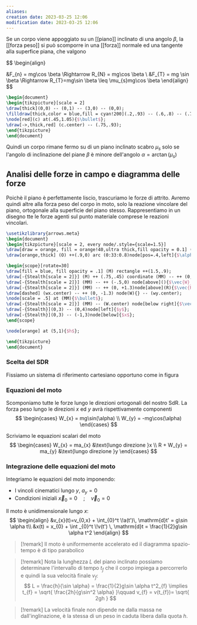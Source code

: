 ```yaml
---
aliases: 
creation date: 2023-03-25 12:06
modification date: 2023-03-25 12:06
---
```


Se un corpo viene appoggiato su un [[piano]] inclinato di una angolo $\beta$, la [[forza peso]] si può scomporre in una [[forza]] normale ed una tangente alla superfice piana, che valgono


$$
\begin{align}

&F_{n} = mg\cos \beta \Rightarrow R_{N} = mg\cos \beta \\
&F_{T} = mg \sin \beta \Rightarrow R_{T}=mg\sin \beta \leq \mu_{s}mg\cos \beta
\end{align}
$$


```tikz
\begin{document}
\begin{tikzpicture}[scale = 2]
\draw[thick](0,0) -- (0,1) -- (3,0) -- (0,0);
\filldraw[thick,color = blue,fill = cyan!200](.2,.93) -- (.6,.8) -- (.75,1.2) -- (.35,1.33) -- (.2,.93);
\node[red](c) at(.45,1.05){$\bullet$};
\draw[->,thick,red] (c.center) -- (.75,.93);
\end{tikzpicture}
\end{document}
```

Quindi un corpo rimane fermo su di un piano inclinato scabro $\mu_{s}$ solo se l'angolo di inclinazione del piane $\beta$ è minore dell'angolo $\alpha = \arctan(\mu_{s})$

## Analisi delle forze in campo e diagramma delle forze
Poichè il piano è perfettamente liscio, trascuriamo le forze di attrito. Avremo quindi altre alla forza peso del corpo in moto, solo la reazione vincolare del piano, ortogonale alla superficie del piano stesso. Rappresentiamo in un disegno tte le forze agenti sul punto materiale comprese le reazioni vincolari.

```tikz
\usetikzlibrary{arrows.meta}
\begin{document}
\begin{tikzpicture}[scale = 2, every node/.style={scale=1.5}]
\draw[draw = orange, fill = orange!40,ultra thick,fill opacity = 0.1] (0,0) coordinate (O) -- (30:6)coordinate[pos=.45] (M) |- coordinate (B) (O);
\draw[orange,thick] (O) ++(.9,0) arc (0:33:0.8)node[pos=.4,left]{$\alpha$};

\begin{scope}[rotate=30]
\draw[fill = blue, fill opacity = .1] (M) rectangle ++(1.5,.9);
\draw[-{Stealth[scale = 2]}] (M) ++ (.75,.45) coordinate (MM) -- ++ (0, -1.3) node[right]{$\vec{W}_y$}node[](wy){};
\draw[-{Stealth[scale = 2]}] (MM) -- ++ (-.5,0) node[above](){$\vec{W}_x$} node[](wx){};
\draw[-{Stealth[scale = 2]}] (MM) -- ++ (0, +1.3)node[above](R){$\vec{R}$};
\draw[dashed] (wx.center) -- ++ (0, -1.3) node(W){} -- (wy.center);
\node[scale = .5] at (MM){$\bullet$};
\draw[-{Stealth[scale = 2]}] (MM) -- (W.center) node[below right]{$\vec{W}$};
\draw[-{Stealth}](0,3) -- (0,4)node[left]{$y$};
\draw[-{Stealth}](0,3) -- (-1,3)node[below]{$x$};
\end{scope}

\node[orange] at (5,1){$h$};

\end{tikzpicture}
\end{document}
```

### Scelta del SDR
Fissiamo un sistema di riferimento cartesiano opportuno come in figura


### Equazioni del moto
Scomponiamo tutte le forze lungo le direzioni ortogonali del nostro SdR. La forza peso lungo le direzioni $x$ ed $y$ avrà rispettivamente componenti
$$
\begin{cases}
W_{x} = mg\sin(\alpha) \\
W_{y} = -mg\cos(\alpha)
\end{cases}
$$

Scriviamo le equazioni scalari del moto
$$
\begin{cases}
W_{x} = ma_{x} &\text{lungo direzione }x \\
R + W_{y} = ma_{y} &\text{lungo direzione }y
\end{cases}
$$

### Integrazione delle equazioni del moto
Integriamo le equazioni del moto imponendo:
- I vincoli cinematici lungo $y$, $a_{y} = 0$
- Condizioni iniziali $\vec{x}_{0} = 0\quad ;\quad \vec{v}_{0} = 0$

Il moto è unidimensionale lungo $x$:
$$
\begin{align}
&v_{x}(t)=v_{0,x} + \int_{0}^t \!a(t')\, \mathrm{d}t'   = g\sin \alpha t\\
&x(t) = x_{0} + \int _{0}^t \!v(t') \, \mathrm{d}t = \frac{1}{2}g\sin \alpha t^2
\end{align}
$$

>[!remark]
>Il moto è uniformemente accelerato ed il diagramma spazio-tempo è di tipo parabolico

>[!remark]
>Nota la lunghezza $L$ del piano inclinato possiamo determinare l'intervallo di tempo $t_{f}$ che il corpo impiega a percorrerlo e quindi la sua velocità finale $v_{f}$:
> $$
> L = \frac{h}{\sin \alpha} = \frac{1}{2}g\sin \alpha t^2_{f} \implies t_{f} = \sqrt{ \frac{2h}{g\sin^2 \alpha} }\qquad v_{f} = v(t_{f})= \sqrt{ 2gh }
>$$

>[!remark]
>La velocità finale non dipende ne dalla massa ne dall'inglinazione, è la stessa di un peso in caduta libera dalla quota $h$.

